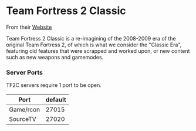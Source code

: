 # Team Fortress 2 Classic

From their [Website](https://tf2classic.com)

Team Fortress 2 Classic is a re-imagining of the 2008-2009 era of the original Team Fortress 2, of which is what we consider the "Classic Era", featuring old features that were scrapped and worked upon, or new content such as new weapons and gamemodes.

### Server Ports
TF2C servers require 1 port to be open.

| Port      | default |
|-----------|---------|
| Game/rcon | 27015   |
| SourceTV  | 27020   |
